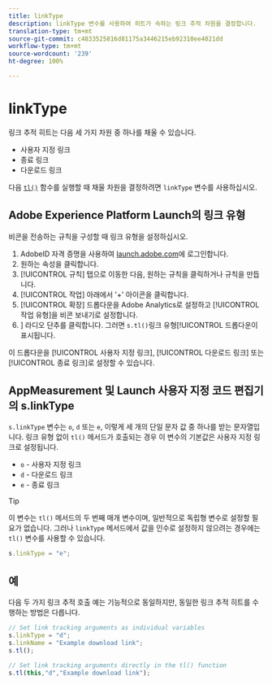 ```yaml
---
title: linkType
description: linkType 변수를 사용하여 히트가 속하는 링크 추적 차원을 결정합니다.
translation-type: tm+mt
source-git-commit: c4833525816d81175a3446215eb92310ee4021dd
workflow-type: tm+mt
source-wordcount: '239'
ht-degree: 100%

---
```



# linkType

링크 추적 히트는 다음 세 가지 차원 중 하나를 채울 수 있습니다.

* 사용자 지정 링크
* 종료 링크 
* 다운로드 링크

다음 [`tl()`](../functions/tl-method.md) 함수를 실행할 때 채울 차원을 결정하려면 `linkType` 변수를 사용하십시오.

## Adobe Experience Platform Launch의 링크 유형

비콘을 전송하는 규칙을 구성할 때 링크 유형을 설정하십시오.

1. AdobeID 자격 증명을 사용하여 [launch.adobe.com](https://launch.adobe.com)에 로그인합니다.
2. 원하는 속성을 클릭합니다.
3. [!UICONTROL 규칙] 탭으로 이동한 다음, 원하는 규칙을 클릭하거나 규칙을 만듭니다.
4. [!UICONTROL 작업] 아래에서 &#39;+&#39; 아이콘을 클릭합니다.
5. [!UICONTROL 확장] 드롭다운을 Adobe Analytics로 설정하고 [!UICONTROL 작업 유형]을 비콘 보내기로 설정합니다.
6. ] 라디오 단추를 클릭합니다. 그러면 `s.tl()`링크 유형[!UICONTROL  드롭다운이 표시됩니다.

이 드롭다운을 [!UICONTROL 사용자 지정 링크], [!UICONTROL 다운로드 링크] 또는 [!UICONTROL 종료 링크]로 설정할 수 있습니다.

## AppMeasurement 및 Launch 사용자 지정 코드 편집기의 s.linkType

`s.linkType` 변수는 `o`, `d` 또는 `e`, 이렇게 세 개의 단일 문자 값 중 하나를 받는 문자열입니다. 링크 유형 없이 `tl()` 메서드가 호출되는 경우 이 변수의 기본값은 사용자 지정 링크로 설정됩니다.

* `o` - 사용자 지정 링크
* `d` - 다운로드 링크
* `e` - 종료 링크

>[!TIP]
>
>이 변수는 `tl()` 메서드의 두 번째 매개 변수이며, 일반적으로 독립형 변수로 설정할 필요가 없습니다. 그러나 `linkType` 메서드에서 값을 인수로 설정하지 않으려는 경우에는 `tl()` 변수를 사용할 수 있습니다.

```js
s.linkType = "e";
```

## 예

다음 두 가지 링크 추적 호출 예는 기능적으로 동일하지만, 동일한 링크 추적 히트를 수행하는 방법은 다릅니다.

```js
// Set link tracking arguments as individual variables
s.linkType = "d";
s.linkName = "Example download link";
s.tl();

// Set link tracking arguments directly in the tl() function
s.tl(this,"d","Example download link");
```
